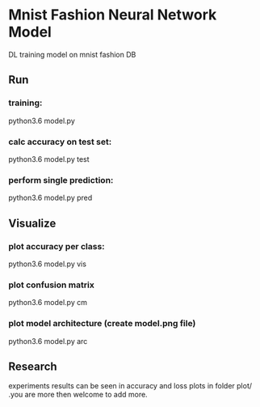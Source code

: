 # Mnist Fashion Neural Network Model
DL training model on mnist fashion DB

## Run
### training:
python3.6 model.py

### calc accuracy on test set:
python3.6 model.py test

### perform single prediction:
python3.6 model.py pred

## Visualize
### plot accuracy per class:
python3.6 model.py vis

### plot confusion matrix
python3.6 model.py cm

### plot model architecture (create model.png file)
python3.6 model.py arc

## Research
experiments results can be seen in accuracy and loss plots in folder plot/ .you are more then welcome to add more.
